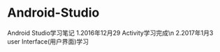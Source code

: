 # Android-Studio
Android Studio学习笔记
1.2016年12月29  Activity学习完成\n
2.2017年1月3   user Interface(用户界面)学习
